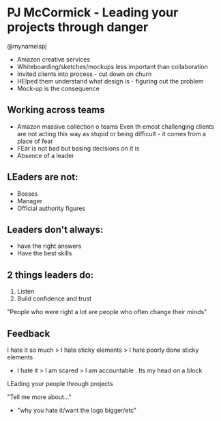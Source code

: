 # PJ McCormick - Leading your projects through danger

@mynameispj

- Amazon creative services
- Whiteboarding/sketches/mockups less important than collaboration
- Invited clients into process - cut down on churn
- HElped them understand what design is - figuring out the problem
- Mock-up is the consequence 

## Working across teams
- Amazon massive collection o teams
Even th emost challenging clients are not acting this way as stupid or being difficult - it comes from a place of fear
-  FEar is not bad but basing decisions on it is
- Absence of a leader

## LEaders are not:

- Bosses
- Manager
- Official authority figures

## Leaders don't always:
- have the right answers
- Have the best skills

## 2 things leaders do:
1. Listen
2. Build confidence and trust

"People who were right a lot are people who often change their minds"

## Feedback
I hate it so much > I hate sticky elements > I hate poorly done sticky elements
- I hate it > I am scared > I am accountable . Its my head on a block

LEading your people through projects

"Tell me more about…"
- "why you hate it/want the logo bigger/etc"


